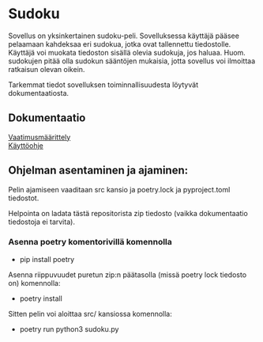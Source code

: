 # Sudoku

Sovellus on yksinkertainen sudoku-peli. Sovelluksessa käyttäjä pääsee pelaamaan kahdeksaa eri sudokua, jotka ovat tallennettu tiedostolle.
Käyttäjä voi muokata tiedoston sisällä olevia sudokuja, jos haluaa. Huom. sudokujen pitää olla sudokun sääntöjen mukaisia, jotta sovellus voi ilmoittaa ratkaisun olevan oikein.

Tarkemmat tiedot sovelluksen toiminnallisuudesta löytyvät dokumentaatiosta.

## Dokumentaatio

[Vaatimusmäärittely](Dokumentaatio/vaatimusmaarittely.md)  
[Käyttöohje](Dokumentaatio/Käyttöohje.md)

## Ohjelman asentaminen ja ajaminen:
Pelin ajamiseen vaaditaan src kansio ja poetry.lock ja pyproject.toml tiedostot.

Helpointa on ladata tästä repositorista zip tiedosto (vaikka dokumentaatio tiedostoja ei tarvita).

### Asenna poetry komentorivillä komennolla

- pip install poetry

Asenna riippuvuudet puretun zip:n päätasolla (missä poetry lock tiedosto on) komennolla:

- poetry install

Sitten pelin voi aloittaa src/ kansiossa komennolla:

- poetry run python3 sudoku.py


